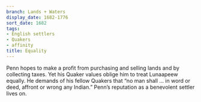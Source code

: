 ```yaml
---
branch: Lands + Waters
display_date: 1682-1776
sort_date: 1682
tags:
- English settlers
- Quakers
- affinity
title: Equality
---
```


Penn hopes to make a profit from purchasing and selling lands and by collecting taxes. Yet his Quaker values oblige him to treat Lunaapeew equally. He demands of his fellow Quakers that “no man shall … in word or deed, affront or wrong any Indian.” Penn’s reputation as a benevolent settler lives on.